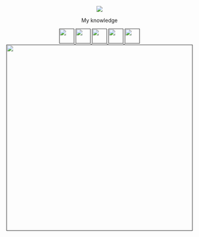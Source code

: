 <p align="center">
  <img src="https://capsule-render.vercel.app/api?type=venom&height=300&color=gradient&text=Hi%20everyone!🐱&textBg=false&fontAlignY=42"/>
</p>
<div align="center">
  <p>My knowledge</p>
  <a href="">
    <img height="40" src="https://img.shields.io/badge/html5-%23E34F26.svg?style=for-the-badge&logo=html5&logoColor=white"/>
  </a>
  <a href="">
    <img height="40" src="https://img.shields.io/badge/css3-%231572B6.svg?style=for-the-badge&logo=css3&logoColor=white"/>
  </a>
  
  <a href="">
    <img height="40" src="https://img.shields.io/badge/javascript-%23323330.svg?style=for-the-badge&logo=javascript&logoColor=%23F7DF1E"/>
  </a>
  
  <a href="">
    <img height="40" src="https://img.shields.io/badge/php-%23777BB4.svg?style=for-the-badge&logo=php&logoColor=white"/>
  </a>
  
  <a href="">
    <img height="40" src="https://img.shields.io/badge/WordPress-%23117AC9.svg?style=for-the-badge&logo=WordPress&logoColor=white"/>
  </a>
</div>

<div align="center">
  <a href="">
    <img height="500" src="https://media1.giphy.com/media/v1.Y2lkPTc5MGI3NjExcTVld3NqenI4aGx3MHAxZnNlazdxbzFjaXc3YXM1b3lweHBhMGZiZyZlcD12MV9pbnRlcm5hbF9naWZfYnlfaWQmY3Q9Zw/5qE0muaocjr3uVp4ty/giphy.gif"/>
  </a>

  
</div>
